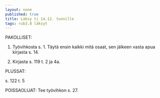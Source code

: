 ```yaml
---
layout: none
published: true
title: Läksy ti 14.12. tunnille
tags: rub3.8 läksyt
---
```

PAKOLLISET:

1. Työvihkosta s. 1. Täytä ensin kaikki mitä osaat, sen jälkeen vasta apua kirjasta s. 14.

2. Kirjasta s. 119 t. 2 ja 4a.

PLUSSAT:

s. 122 t. 5

POISSAOLIJAT:
Tee työvihkon s. 27.